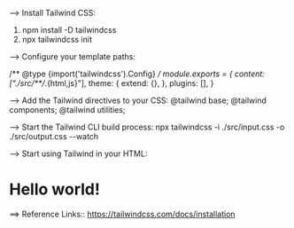 --> Install Tailwind CSS:
1) npm install -D tailwindcss
2) npx tailwindcss init

--> Configure your template paths:

/** @type {import('tailwindcss').Config} */
module.exports = {
  content: ["./src/**/*.{html,js}"],
  theme: {
    extend: {},
  },
  plugins: [],
}

--> Add the Tailwind directives to your CSS:
@tailwind base;
@tailwind components;
@tailwind utilities;

--> Start the Tailwind CLI build process:
npx tailwindcss -i ./src/input.css -o ./src/output.css --watch

--> Start using Tailwind in your HTML:
<!doctype html>
<html>
<head>
  <meta charset="UTF-8">
  <meta name="viewport" content="width=device-width, initial-scale=1.0">
  <link href="./output.css" rel="stylesheet">
</head>
<body>
  <h1 class="text-3xl font-bold underline">
    Hello world!
  </h1>
</body>
</html>


==> Reference Links::
https://tailwindcss.com/docs/installation
